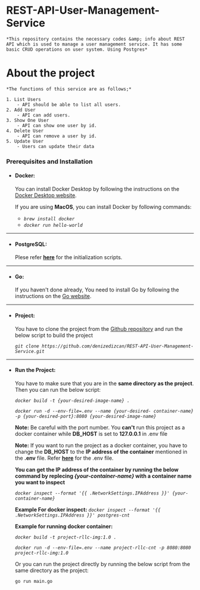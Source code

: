 # **REST-API-User-Management-Service**
    *This repository contains the necessary codes &amp; info about REST API which is used to manage a user management service. It has some basic CRUD operations on user system. Using Postgres*

# About the project

    *The functions of this service are as follows;*

    1. List Users
        - API should be able to list all users.
    2. Add User
        - API can add users.
    3. Show One User
        - API can show one user by id.
    4. Delete User
        - API can remove a user by id.
    5. Update User
        - Users can update their data

### Prerequisites and Installation

- #### **Docker:** 
  You can install Docker Desktop by following the instructions on the [Docker Desktop website](https://desktop.docker.com/).

  If you are using **MacOS**, you can install Docker by following commands:
    - *`brew install docker`*
    - *`docker run hello-world`*
  
 ---

- #### **PostgreSQL:**

  Plese refer [**here**](https://github.com/denizedizcan/REST-API-User-Management-Service/blob/main/db/README.md) for the initialization scripts.

---

- #### **Go:**
  
  If you haven't done already, You need to install Go by following the instructions on the [Go website](https://golang.org/doc/install).

---
- #### **Project:**

    You have to clone the project from the [Github repository](https://github.com/denizedizcan/REST-API-User-Management-Service/) and run the below script to build the project

    *`git clone https://github.com/denizedizcan/REST-API-User-Management-Service.git`*

---

- #### **Run the Project:**

    You have to make sure that you are in the **same directory as the project**. Then you can run the below script:

    *`docker build -t {your-desired-image-name} .`*

    *`docker run -d --env-file=.env --name {your-desired- container-name} -p {your-desired-port}:8080 {your-desired-image-name}`*

    **Note:** Be careful with the port number. You **can't** run this project as a docker container while **DB_HOST** is set to **127.0.0.1** in .env file

    **Note:** If you want to run the project as a docker container, you have to change the **DB_HOST** to the **IP address of the container** mentioned in the **.env** file. Refer [**here**](https://github.com/denizedizcan/REST-API-User-Management-Service/blob/main/.env) for the .env file.

    **You can get the IP address of the container by running the below command by replecing *{your-container-name}* with a container name you want to inspect**

    *`docker inspect --format '{{ .NetworkSettings.IPAddress }}' {your-container-name}`* 
        
    **Example For docker inspect:**
    *`docker inspect --format '{{ .NetworkSettings.IPAddress }}' postgres-cnt`*


    **Example for running docker container:**

    *`docker build -t project-rllc-img:1.0 .`*

    *`docker run -d --env-file=.env --name project-rllc-cnt -p 8080:8080 project-rllc-img:1.0`*


    Or you can run the project directly by running the below script from the same directory as the project:

    `go run main.go`
